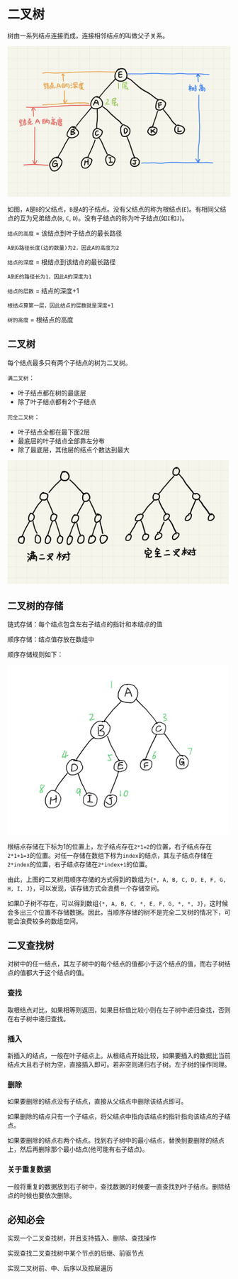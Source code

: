 # 二叉树

树由一系列结点连接而成，连接相邻结点的叫做父子关系。

<img src="picture/linklist00.jpg" style="width:600px" />

如图，`A`是`B`的父结点，`B`是`A`的子结点。没有父结点的称为根结点(`E`)。有相同父结点的互为兄弟结点(`B`, `C`, `D`)。没有子结点的称为叶子结点(如`I`和`J`)。

`结点的高度` = 该结点到叶子结点的最长路径

    A到G路径长度(边的数量)为2，因此A的高度为2

`结点的深度` = 根结点到该结点的最长路径

    A到E的路径长为1，因此A的深度为1

`结点的层数` = 结点的深度+1

    根结点算第一层，因此结点的层数就是深度+1

`树的高度` = 根结点的高度

## 二叉树

每个结点最多只有两个子结点的树为二叉树。

`满二叉树`：  
* 叶子结点都在树的最底层
* 除了叶子结点都有2个子结点

`完全二叉树`：
* 叶子结点全都在最下面2层
* 最底层的叶子结点全部靠左分布
* 除了最底层，其他层的结点个数达到最大

<img src="picture/tree01.png" style="width:500px" />

## 二叉树的存储

链式存储：每个结点包含左右子结点的指针和本结点的值

顺序存储：结点值存放在数组中

顺序存储规则如下：

<img src="picture/tree02.jpeg" style="width:500px" />

根结点存储在下标为1的位置上，左子结点存在`2*1=2`的位置，右子结点存在`2*1+1=3`的位置。对任一存储在数组下标为`index`的结点，其左子结点存储在`2*index`的位置，右子结点存储在`2*index+1`的位置。

由此，上图的二叉树用顺序存储的方式得到的数组为`{*, A, B, C, D, E, F, G, H, I, J}`，可以发现，该存储方式会浪费一个存储空间。

如果D子树不存在，可以得到数组`{*, A, B, C, *, E, F, G, *, *, J}`，这时候会多出三个位置不存储数据。因此，当顺序存储的树不是完全二叉树的情况下，可能会浪费较多的数组空间。

## 二叉查找树

对树中的任一结点，其左子树中的每个结点的值都小于这个结点的值，而右子树结点的值都大于这个结点的值。

### 查找

取根结点对比，如果相等则返回，如果目标值比较小则在左子树中递归查找，否则在右子树中递归查找。

### 插入

新插入的结点，一般在叶子结点上。从根结点开始比较，如果要插入的数据比当前结点大且右子树为空，直接插入即可。若非空则递归右子树。左子树的操作同理。

### 删除

如果要删除的结点没有子结点，直接从父结点中删除该结点即可。

如果删除的结点只有一个子结点，将父结点中指向该结点的指针指向该结点的子结点。

如果要删除的结点右两个结点。找到右子树中的最小结点，替换到要删除的结点上，然后再删除那个最小结点(他可能有右子结点)。

### 关于重复数据

一般将重复的数据放到右子树中，查找数据的时候要一直查找到叶子结点。删除结点的时候也要依次删除。

## 必知必会

实现一个二叉查找树，并且支持插入、删除、查找操作

实现查找二叉查找树中某个节点的后继、前驱节点

实现二叉树前、中、后序以及按层遍历
